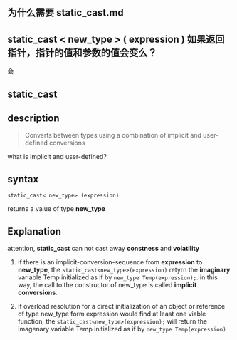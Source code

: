 
## 为什么需要 static_cast.md

## static_cast < new_type > ( expression ) 如果返回指针，指针的值和参数的值会变么？
会

## static_cast
## description
> Converts between types using a combination of implicit and user-defined conversions

what is implicit and user-defined?
## syntax
```
static_cast< new_type> (expression)
```
returns a value of type **new_type**

## Explanation
attention, **static_cast** can not cast away **constness** and **volatility**

1. if there is an implicit-conversion-sequence from **expression** to **new_type**, the `static_cast<new_type>(expression)` retyrn the **imaginary** variable Temp initialized as if by `new_type Temp(expression);`. in this way, the call to the constructor of new_type is called **implicit conversions**.


1. if overload resolution for a direct initialization of an object or reference of type new_type form expression would find at least one viable function, the `static_cast<new_type>(expression);` will return the imagenary variable Temp initialized as if by `new_type Temp(expression)`
